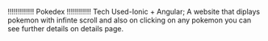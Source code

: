 !!!!!!!!!!!!! Pokedex !!!!!!!!!!!!
Tech Used-Ionic + Angular;
A website that diplays pokemon with infinte scroll and also on clicking on any pokemon you can see further details on details page. 
